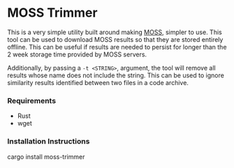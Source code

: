 # MOSS Trimmer
This is a very simple utility built around making [MOSS](https://theory.stanford.edu/~aiken/moss/), simpler to use.
This tool can be used to download MOSS results so that they are stored entirely offline.
This can be useful if results are needed to persist for longer than the 2 week storage time provided by MOSS servers.

Additionally, by passing a `-t <STRING>`, argument, the tool will remove all results whose name does not include the string.
This can be used to ignore similarity results identified between two files in a code archive.


### Requirements
- Rust
- wget

### Installation Instructions
cargo install moss-trimmer